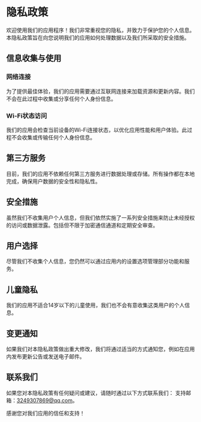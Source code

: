 # 隐私政策

欢迎使用我们的应用程序！我们非常重视您的隐私，并致力于保护您的个人信息。本隐私政策旨在向您说明我们的应用如何处理数据以及我们所采取的安全措施。

## 信息收集与使用

### 网络连接
为了提供最佳体验，我们的应用需要通过互联网连接来加载资源和更新内容。我们不会在此过程中收集或分享任何个人身份信息。

### Wi-Fi状态访问
我们的应用会检查当前设备的Wi-Fi连接状态，以优化应用性能和用户体验。此过程不会收集或传输任何个人身份信息。

## 第三方服务
目前，我们的应用不依赖任何第三方服务进行数据处理或存储。所有操作都在本地完成，确保用户数据的安全性和隐私性。

## 安全措施
虽然我们不收集用户个人信息，但我们依然实施了一系列安全措施来防止未经授权的访问或数据泄露。包括但不限于加密通信通道和定期安全审查。

## 用户选择
尽管我们不收集个人信息，您仍然可以通过应用内的设置选项管理部分功能和服务。

## 儿童隐私
我们的应用不适合14岁以下的儿童使用，我们也不会有意收集这类用户的个人信息。

## 变更通知
如果我们对本隐私政策做出重大修改，我们将通过适当的方式通知您，例如在应用内发布更新公告或发送电子邮件。

## 联系我们
如果您对本隐私政策有任何疑问或建议，请随时通过以下方式联系我们：
支持邮箱：3249307869@qq.com。

感谢您对我们应用的信任和支持！
